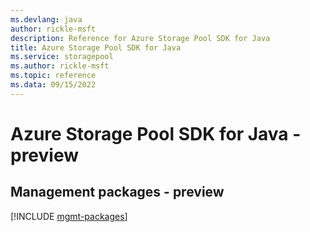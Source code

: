 ```yaml
---
ms.devlang: java
author: rickle-msft
description: Reference for Azure Storage Pool SDK for Java
title: Azure Storage Pool SDK for Java
ms.service: storagepool
ms.author: rickle-msft
ms.topic: reference
ms.data: 09/15/2022
---
```

# Azure Storage Pool SDK for Java - preview

## Management packages - preview
[!INCLUDE [mgmt-packages](storage-pool-mgmt-index.md)]